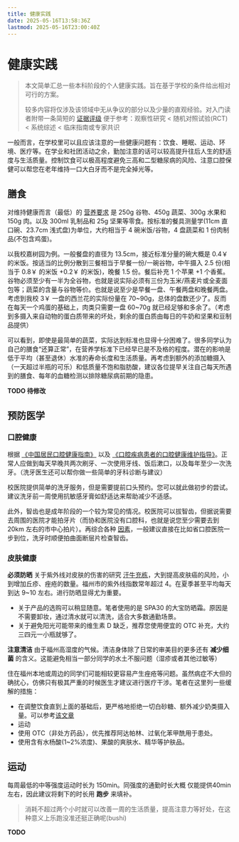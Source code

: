 ```yaml
---
title: 健康实践
date: 2025-05-16T13:58:36Z
lastmod: 2025-05-16T23:00:40Z
---
```

# 健康实践

> 本文简单汇总一些本科阶段的个人健康实践。旨在基于学校的条件给出相对可行的方案。
>
> 较多内容将仅涉及该领域中无从争议的部分以及少量的直观经验。对入门读者附带一条简短的 [证据评级](https://en.wikipedia.org/wiki/Hierarchy_of_evidence) 便于参考：观察性研究 < 随机对照试验(RCT) < 系统综述 < 临床指南或专家共识

一般而言，在学校里可以且应该注意的一些健康问题有：饮食、睡眠、运动、环境、医疗等。在学业和社团活动之余，勤加注意的话可以较高提升往后人生的舒适度与生活质量。控制饮食可以极高程度避免三高和二型糖尿病的风险、注意口腔保健可以帮您在老年维持一口大白牙而不是完全掉光等。

## 膳食

对维持健康而言（最低）的 [营养要求](http://dg.cnsoc.org/article/04/RMAbPdrjQ6CGWTwmo62hQg.html) 是 250g 谷物、450g 蔬菜、300g 水果和 150g 肉。以及 300ml 乳制品和 25g 坚果等零食。按标准的餐具测量学(11cm 直口碗、23.7cm 浅式盘)为单位，大约相当于 4 碗米饭/谷物，4 盘蔬菜和 1 份肉制品(不包含鸡蛋)。

以我校嘉树园为例。一般餐盘的直径为 13.5cm，接近标准分量的碗大概是 0.4￥ 的米饭。按适当的比例分散到三餐相当于早餐一份/一碗谷物，中午摄入 2.5 份(相当于 0.8￥ 的米饭 +0.2￥ 的米饭)，晚餐 1.5 份。餐后补充 1 个苹果 +1 个香蕉。谷物必须至少有一半为全谷物，也就是说实际必须有三份为玉米/燕麦片或全麦面包等；蔬菜的含量与谷物等价。也就是说至少是早餐一盘、午餐两盘和晚餐两盘。考虑到我校 3￥ 一盘的西兰花的实际份量在 70~90g，总体的盘数还少了。反而在每天一个鸡蛋的基础上，肉类只需要一盘 60~70g 就已经足够和多余了。（考虑到多摄入来自动物的蛋白质带来的坏处，剩余的蛋白质由每日的牛奶和坚果和豆制品提供）

可以看到，即使是最简单的蔬菜，实际达到标准也显得十分困难了。很多同学认为自己的膳食“还算正常”，在营养学标准下已经早已是不及格的程度。潜在的影响是低于平均（甚至退休）水准的寿命长度和生活质量。再考虑到额外的添加糖摄入（一天超过半瓶的可乐）和低质量不饱和脂肪酸，建议各位提早关注自己每天所遇到的膳食、每年的血糖检测以排除糖尿病前期的隐患。

**TODO 待修改**

## 预防医学

### 口腔健康

根据 [《中国居民口腔健康指南》](https://www.nhc.gov.cn/wjw/jkshfs/200909/058b3e9ade454a3f9f8bfe807ae78aaa.shtml) 以及 [《口腔疾病患者的口腔健康维护指导》](https://www.cndent.com/archives/88269)。正常人应做到每天早晚共两次刷牙、一次使用牙线、饭后漱口，以及每年至少一次洗牙。（洗牙医生还可以帮你做一些简单的牙科诊断与建议）

校医院提供简单的洗牙服务，但是需要提前口头预约。您可以就此做初步的尝试。建议洗牙前一周使用抗敏感牙膏如舒适达来帮助减少不适感。

此外，智齿也是成年阶段的一个较为常见的情况。校医院可以拔智齿，但据说需要去周围的医院才能拍牙片（而协和医院没有口腔科，也就是说您至少需要去到 20km 左右的市中心拍片）。再综合各种 [因素](hospital.md)，一般建议直接在比如省口腔医院一步到位，洗牙时顺便拍曲面断层片检查智齿。

### 皮肤健康

**必须防晒** 关于紫外线对皮肤的伤害的研究 [汗牛充栋](https://www.nmpa.gov.cn/xxgk/kpzhsh/kpzhshhzhp/20190627092801768.html)，大到提高皮肤癌的风险，小到增加丘疹、痤疮的数量。福州市的紫外线指数常年超过 4。在夏季甚至平均每天到达 9~10 左右。进行防晒显得尤为重要。

- 关于产品的选购可以稍显随意。笔者使用的是 SPA30 的大宝防晒霜。原因是不需要卸妆，通过清水就可以清洗，适合大多数通勤场景。
- 关于避免阳光可能带来的维生素 D 缺乏，推荐您使用便宜的 OTC 补充，大约三四元一小瓶就够了。

**注意清洁** 由于福州高湿度的气候。清洁身体除了日常的审美目的更多还有 **减少细菌** 的含义。这能避免相当一部分同学的水土不服问题（湿疹或者其他过敏等）

住在福州本地或周边的同学们可能相较更容易产生痤疮等问题。虽然病症不大但的确扰心，仿佛只有极其严重的时候医生才建议进行医疗干涉。笔者在这里列一些缓解的措施：

- 在调整饮食直到上面的基础后，更严格地拒绝一切白砂糖、额外减少奶类摄入量。可以参考[该文章](https://zhuanlan.zhihu.com/p/370050612)
- 运动
- 使用 OTC（非处方药品），优先推荐阿达帕林、过氧化苯甲酰用于患处。
- 使用含有水杨酸(1~2%浓度)、果酸的爽肤水、精华等护肤品。

## 运动

每周最低的中等强度运动时长为 150min。同强度的通勤时长大概
仅能提供40min左右，因此建议将剩下的时长用 **跑步** 来填补。

> 消耗不超过两个小时就可以改善一周的生活质量，提高注意力等好处，在这种意义上乐跑没准还挺正确呢(bushi)

**TODO**

‍
